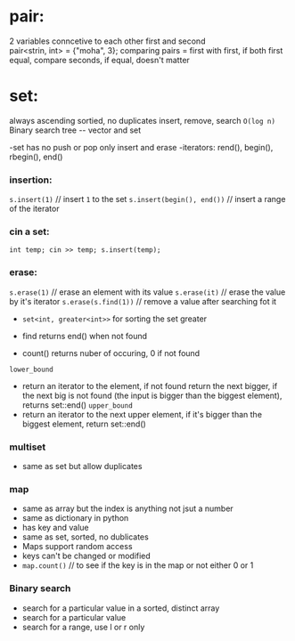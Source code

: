# pair: 
2 variables conncetive to each other 
first and second  
pair<strin, int> = {"moha", 3};
comparing pairs = first with first, if both first equal, compare seconds, if equal, doesn't matter

# set:
always ascending sortied, no duplicates
insert, remove, search  ```O(log n)```
Binary search tree
-- vector and set

-set has no push or pop only insert and erase
-iterators: rend(), begin(), rbegin(), end()
      
### insertion: 
```s.insert(1)``` // insert ```1``` to the set
```s.insert(begin(), end())```  // insert a range of the iterator 

### cin a set:
```int temp; cin >> temp; s.insert(temp);```


### erase: 
```s.erase(1)``` // erase an element with its value
```s.erase(it)``` // erase the value by it's iterator
```s.erase(s.find(1))``` // remove a value after searching fot it

- ```set<int, greater<int>>```  for sorting the set greater

- find returns end() when not found
- count() returns nuber of occuring, 0 if not found

 ```lower_bound```
- return an iterator to the element, if not found return the next bigger, if the next big is not found (the input is bigger than the biggest element), returns set::end()
 ```upper_bound```
- return an iterator to the next upper element, if it's bigger than the biggest element, return set::end()
### multiset 
- same as set but allow duplicates
### map
- same as array but the index is anything not jsut a number
- same as dictionary in python
- has key and value
- same as set, sorted, no dublicates
- Maps support random access
- keys can't be changed or modified
- ```map.count()```  //  to see if the key is in the map or not either 0 or 1
### Binary search
- search for a particular value in a sorted, distinct array
- search for a particular value
- search for a range, use l or r only